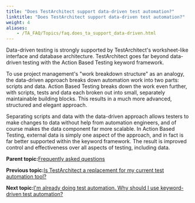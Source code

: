 ```yaml
--- 
title: "Does TestArchitect support data-driven test automation?"
linktitle: "Does TestArchitect support data-driven test automation?"
weight: 4
aliases: 
    - /TA_FAQ/Topics/faq.does_ta_support_data-driven.html
---
```


Data-driven testing is strongly supported by TestArchitect's worksheet-like interface and database architecture. TestArchitect goes far beyond data-driven testing with the Action Based Testing keyword framework.

To use project management's "work breakdown structure" as an analogy, the data-driven approach breaks down automation work into two parts: scripts and data. Action Based Testing breaks down the work even further, with scripts, tests and data each broken out into small, separately maintainable building blocks. This results in a much more advanced, structured and elegant approach.

Separating scripts and data with the data-driven approach allows testers to make changes to data without help from automation engineers, and of course makes the data component far more scalable. In Action Based Testing, external data is simply one aspect of the approach, and in fact is far better supported within the keyword framework. The result is improved control and effectiveness over all aspects of testing, including data.

**Parent topic:**[Frequently asked questions](/TA_Help/Topics/Support_FAQ.html)

**Previous topic:**[Is TestArchitect a replacement for my current test automation tool?](/TA_FAQ/Topics/faq.is_ta_a_replacement.html)

**Next topic:**[I'm already doing test automation. Why should I use keyword-driven test automation?](/TA_FAQ/Topics/faq.why_use_keyword-driven_testing.html)

